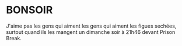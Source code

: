 # BONSOIR
J'aime pas les gens qui aiment les gens qui aiment les figues sechées, surtout quand ils les mangent un dimanche soir à 21h46 devant Prison Break.
